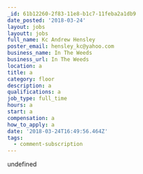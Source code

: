 ```yaml
---
_id: 61b12260-2f83-11e8-b1c7-11feba2a1db9
date_posted: '2018-03-24'
layout: jobs
layoutt: jobs
full_name: Kc Andrew Hensley
poster_email: hensley_kc@yahoo.com
business_name: In The Weeds
business_url: In The Weeds
location: a
title: a
category: floor
description: a
qualifications: a
job_type: full_time
hours: a
start: a
compensation: a
how_to_apply: a
date: '2018-03-24T16:49:56.464Z'
tags:
  - comment-subscription
---
```

undefined
